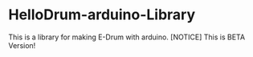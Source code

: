 # HelloDrum-arduino-Library
This is a library for making E-Drum with arduino.
[NOTICE] This is BETA Version!
